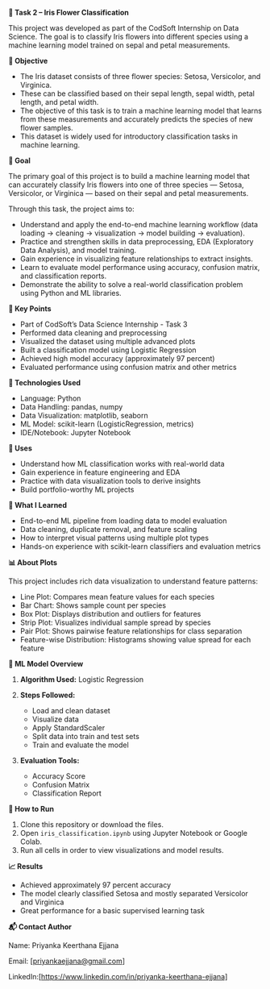 **🌸 Task 2 – Iris Flower Classification**

This project was developed as part of the CodSoft Internship on Data Science. The goal is to classify Iris flowers into different species using a machine learning model trained on sepal and petal measurements.




**🎯 Objective**

* The Iris dataset consists of three flower species: Setosa, Versicolor, and Virginica.
* These can be classified based on their sepal length, sepal width, petal length, and petal width.
* The objective of this task is to train a machine learning model that learns from these measurements and accurately predicts the species of new flower samples.
* This dataset is widely used for introductory classification tasks in machine learning.




**🏁 Goal**

The primary goal of this project is to build a machine learning model that can accurately classify Iris flowers into one of three species — Setosa, Versicolor, or Virginica — based on their sepal and petal measurements.

Through this task, the project aims to:

* Understand and apply the end-to-end machine learning workflow (data loading → cleaning → visualization → model building → evaluation).
* Practice and strengthen skills in data preprocessing, EDA (Exploratory Data Analysis), and model training.
* Gain experience in visualizing feature relationships to extract insights.
* Learn to evaluate model performance using accuracy, confusion matrix, and classification reports.
* Demonstrate the ability to solve a real-world classification problem using Python and ML libraries.




**📌 Key Points**

* Part of CodSoft’s Data Science Internship - Task 3
* Performed data cleaning and preprocessing
* Visualized the dataset using multiple advanced plots
* Built a classification model using Logistic Regression
* Achieved high model accuracy (approximately 97 percent)
* Evaluated performance using confusion matrix and other metrics





**🧰 Technologies Used**

* Language: Python
* Data Handling: pandas, numpy
* Data Visualization: matplotlib, seaborn
* ML Model: scikit-learn (LogisticRegression, metrics)
* IDE/Notebook: Jupyter Notebook





**🔎 Uses**

* Understand how ML classification works with real-world data
* Gain experience in feature engineering and EDA
* Practice with data visualization tools to derive insights
* Build portfolio-worthy ML projects





**📘 What I Learned**

* End-to-end ML pipeline from loading data to model evaluation
* Data cleaning, duplicate removal, and feature scaling
* How to interpret visual patterns using multiple plot types
* Hands-on experience with scikit-learn classifiers and evaluation metrics




**📊 About Plots**

This project includes rich data visualization to understand feature patterns:

* Line Plot: Compares mean feature values for each species
* Bar Chart: Shows sample count per species
* Box Plot: Displays distribution and outliers for features
* Strip Plot: Visualizes individual sample spread by species
* Pair Plot: Shows pairwise feature relationships for class separation
* Feature-wise Distribution: Histograms showing value spread for each feature




**🧠 ML Model Overview**

1. **Algorithm Used:** Logistic Regression
2. **Steps Followed:**

   * Load and clean dataset
   * Visualize data
   * Apply StandardScaler
   * Split data into train and test sets
   * Train and evaluate the model
3. **Evaluation Tools:**

   * Accuracy Score
   * Confusion Matrix
   * Classification Report





**🚀 How to Run**

1. Clone this repository or download the files.
2. Open `iris_classification.ipynb` using Jupyter Notebook or Google Colab.
3. Run all cells in order to view visualizations and model results.




**📈 Results**

* Achieved approximately 97 percent accuracy
* The model clearly classified Setosa and mostly separated Versicolor and Virginica
* Great performance for a basic supervised learning task




**📬 Contact Author**

Name: Priyanka Keerthana Ejjana

Email: [priyankaejjana@gmail.com]

LinkedIn:[https://www.linkedin.com/in/priyanka-keerthana-ejjana]



